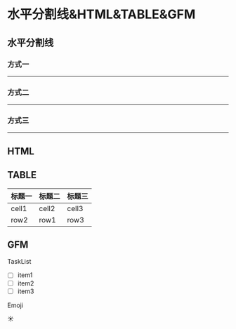 # 水平分割线&HTML&TABLE&GFM

## 水平分割线

### 方式一
---
### 方式二
***
### 方式三
___

## HTML


## TABLE

| 标题一| 标题二| 标题三|
|------|------|------|
|cell1 |cell2 |cell3 |
|row2  |row1  |row3  |

## GFM  

TaskList

- [ ] item1
- [ ] item2
- [ ] item3

Emoji

  :sunny:
